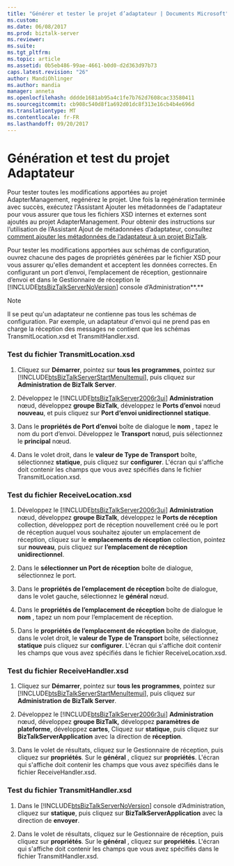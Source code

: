 ```yaml
---
title: "Générer et tester le projet d’adaptateur | Documents Microsoft"
ms.custom: 
ms.date: 06/08/2017
ms.prod: biztalk-server
ms.reviewer: 
ms.suite: 
ms.tgt_pltfrm: 
ms.topic: article
ms.assetid: 0b5eb486-99ae-4661-b0d0-d2d363d97b73
caps.latest.revision: "26"
author: MandiOhlinger
ms.author: mandia
manager: anneta
ms.openlocfilehash: dddde1681ab95a4c1fe7b762d7608cac33580411
ms.sourcegitcommit: cb908c540d8f1a692d01dc8f313e16cb4b4e696d
ms.translationtype: MT
ms.contentlocale: fr-FR
ms.lasthandoff: 09/20/2017
---
```

# <a name="build-and-test-the-adapter-project"></a>Génération et test du projet Adaptateur
Pour tester toutes les modifications apportées au projet AdapterManagement, regénérez le projet. Une fois la regénération terminée avec succès, exécutez l'Assistant Ajouter les métadonnées de l'adaptateur pour vous assurer que tous les fichiers XSD internes et externes sont ajoutés au projet AdapterManagement. Pour obtenir des instructions sur l’utilisation de l’Assistant Ajout de métadonnées d’adaptateur, consultez [comment ajouter les métadonnées de l’adaptateur à un projet BizTalk](../core/how-to-add-adapter-metadata-to-a-biztalk-project.md).  
  
 Pour tester les modifications apportées aux schémas de configuration, ouvrez chacune des pages de propriétés générées par le fichier XSD pour vous assurer qu'elles demandent et acceptent les données correctes. En configurant un port d’envoi, l’emplacement de réception, gestionnaire d’envoi et dans le Gestionnaire de réception le [!INCLUDE[btsBizTalkServerNoVersion](../includes/btsbiztalkservernoversion-md.md)] console d’Administration**.**  
  
> [!NOTE]
>  Il se peut qu'un adaptateur ne contienne pas tous les schémas de configuration. Par exemple, un adaptateur d'envoi qui ne prend pas en charge la réception des messages ne contient que les schémas TransmitLocation.xsd et TransmitHandler.xsd.  
  
### <a name="to-test-the-transmitlocationxsd-file"></a>Test du fichier TransmitLocation.xsd  
  
1.  Cliquez sur **Démarrer**, pointez sur **tous les programmes**, pointez sur [!INCLUDE[btsBizTalkServerStartMenuItemui](../includes/btsbiztalkserverstartmenuitemui-md.md)], puis cliquez sur **Administration de BizTalk Server**.  
  
2.  Développez le [!INCLUDE[btsBizTalkServer2006r3ui](../includes/btsbiztalkserver2006r3ui-md.md)] **Administration** nœud, développez **groupe BizTalk**, développez le **Ports d’envoi** nœud **nouveau**, et puis cliquez sur **Port d’envoi unidirectionnel statique**.  
  
3.  Dans le **propriétés de Port d’envoi** boîte de dialogue le **nom** , tapez le nom du port d’envoi. Développez le **Transport** nœud, puis sélectionnez le **principal** nœud.  
  
4.  Dans le volet droit, dans le **valeur de Type de Transport** boîte, sélectionnez **statique**, puis cliquez sur **configurer**. L'écran qui s'affiche doit contenir les champs que vous avez spécifiés dans le fichier TransmitLocation.xsd.  
  
### <a name="to-test-the-receivelocationxsd-file"></a>Test du fichier ReceiveLocation.xsd  
  
1.  Développez le [!INCLUDE[btsBizTalkServer2006r3ui](../includes/btsbiztalkserver2006r3ui-md.md)] **Administration** nœud, développez **groupe BizTalk**, développez le **Ports de réception** collection, développez port de réception nouvellement créé ou le port de réception auquel vous souhaitez ajouter un emplacement de réception, cliquez sur le **emplacements de réception** collection, pointez sur **nouveau**, puis cliquez sur **l’emplacement de réception unidirectionnel**.  
  
2.  Dans le **sélectionner un Port de réception** boîte de dialogue, sélectionnez le port.  
  
3.  Dans le **propriétés de l’emplacement de réception** boîte de dialogue, dans le volet gauche, sélectionnez le **général** nœud.  
  
4.  Dans le **propriétés de l’emplacement de réception** boîte de dialogue le **nom** , tapez un nom pour l’emplacement de réception.  
  
5.  Dans le **propriétés de l’emplacement de réception** boîte de dialogue, dans le volet droit, le **valeur de Type de Transport** boîte, sélectionnez **statique** puis cliquez sur **configurer**. L'écran qui s'affiche doit contenir les champs que vous avez spécifiés dans le fichier ReceiveLocation.xsd.  
  
### <a name="to-test-the-receivehandlerxsd-file"></a>Test du fichier ReceiveHandler.xsd  
  
1.  Cliquez sur **Démarrer**, pointez sur **tous les programmes**, pointez sur [!INCLUDE[btsBizTalkServerStartMenuItemui](../includes/btsbiztalkserverstartmenuitemui-md.md)], puis cliquez sur **Administration de BizTalk Server**.  
  
2.  Développez le [!INCLUDE[btsBizTalkServer2006r3ui](../includes/btsbiztalkserver2006r3ui-md.md)] **Administration** nœud, développez **groupe BizTalk,** développez **paramètres de plateforme**, développez **cartes**, Cliquez sur **statique**, puis cliquez sur **BizTalkServerApplication** avec la direction de **réception**.  
  
3.  Dans le volet de résultats, cliquez sur le Gestionnaire de réception, puis cliquez sur **propriétés**. Sur le **général** , cliquez sur **propriétés**. L'écran qui s'affiche doit contenir les champs que vous avez spécifiés dans le fichier ReceiveHandler.xsd.  
  
### <a name="to-test-the-transmithandlerxsd-file"></a>Test du fichier TransmitHandler.xsd  
  
1.  Dans le [!INCLUDE[btsBizTalkServerNoVersion](../includes/btsbiztalkservernoversion-md.md)] console d’Administration, cliquez sur **statique**, puis cliquez sur **BizTalkServerApplication** avec la direction de **envoyer**.  
  
2.  Dans le volet de résultats, cliquez sur le Gestionnaire de réception, puis cliquez sur **propriétés**. Sur le **général** , cliquez sur **propriétés**. L'écran qui s'affiche doit contenir les champs que vous avez spécifiés dans le fichier TransmitHandler.xsd.
